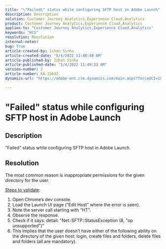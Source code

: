 ```yaml
---
title: "\"Failed\" status while configuring SFTP host in Adobe Launch"
description: Description
solution: Customer Journey Analytics,Experience Cloud,Analytics
product: Customer Journey Analytics,Experience Cloud,Analytics
applies-to: "Customer Journey Analytics,Experience Cloud,Analytics"
keywords: "KCS"
resolution: Resolution
internal-notes: 
bug: True
article-created-by: Ishan Sinha
article-created-date: "5/4/2022 11:48:48 AM"
article-published-by: Ishan Sinha
article-published-date: "5/4/2022 11:49:33 AM"
version-number: 2
article-number: KA-15632
dynamics-url: "https://adobe-ent.crm.dynamics.com/main.aspx?forceUCI=1&pagetype=entityrecord&etn=knowledgearticle&id=39916b26-a0cb-ec11-a7b5-6045bd00db25"

---
```

# "Failed" status while configuring SFTP host in Adobe Launch

## Description


"Failed" status while configuring SFTP host in Adobe Launch.


## Resolution


The most common reason is inappropriate permissions for the given directory for the user.

<u>Steps to validate</u>:

1. Open Chrome’s dev console.
2. Load the Launch UI page (“Edit Host” where the error is seen).
3. Note the server call starting with “HT”.
4. Observe the response.
5. Check if it says: detail: "Net::SFTP::StatusException (8, "op unsupported")"
6. This implies that the user doesn’t have either of the following ability on the directory of the given host: login, create files and folders, delete files and folders (all are mandatory).

